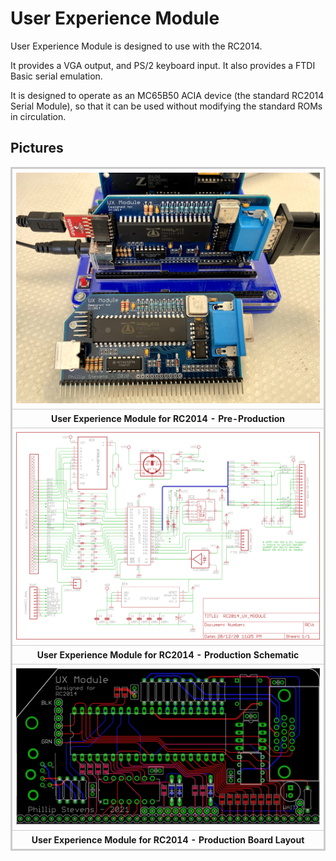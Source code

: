 # User Experience Module

User Experience Module is designed to use with the RC2014.

It provides a VGA output, and PS/2 keyboard input. It also provides a FTDI Basic serial emulation.

It is designed to operate as an MC65B50 ACIA device (the standard RC2014 Serial Module), so that it can be used without modifying the standard ROMs in circulation.

## Pictures

<div>
<table style="border: 2px solid #cccccc;">
<tbody>
<tr>
<td style="border: 1px solid #cccccc; padding: 6px;"><a href="https://raw.githubusercontent.com/feilipu/ux_module/main/docs/RC2014_UX_MODULE_PREPRODUCTION.JPG" target="_blank"><img src="https://raw.githubusercontent.com/feilipu/ux_module/main/docs/RC2014_UX_MODULE_PREPRODUCTION.JPG"/></a></td>
</tr>
<tr>
<th style="border: 1px solid #cccccc; padding: 6px;"><centre>User Experience Module for RC2014 - Pre-Production</center></th>
</tr>
</tbody>
<tbody>
<tr>
<td style="border: 1px solid #cccccc; padding: 6px;"><a href="https://raw.githubusercontent.com/feilipu/ux_module/main/pcb/RC2014_UX_MODULE_SCH.png" target="_blank"><img src="https://raw.githubusercontent.com/feilipu/ux_module/main/pcb/RC2014_UX_MODULE_SCH.png"/></a></td>
</tr>
<tr>
<th style="border: 1px solid #cccccc; padding: 6px;"><centre>User Experience Module for RC2014 - Production Schematic</center></th>
</tr>
</tbody>
</tbody>
<tbody>
<tr>
<td style="border: 1px solid #cccccc; padding: 6px;"><a href="https://raw.githubusercontent.com/feilipu/ux_module/main/pcb/RC2014_UX_MODULE_BRD.png" target="_blank"><img src="https://raw.githubusercontent.com/feilipu/ux_module/main/pcb/RC2014_UX_MODULE_BRD.png"/></a></td>
</tr>
<tr>
<th style="border: 1px solid #cccccc; padding: 6px;"><centre>User Experience Module for RC2014 - Production Board Layout</center></th>
</tr>
</tbody>
</table>
</div>

